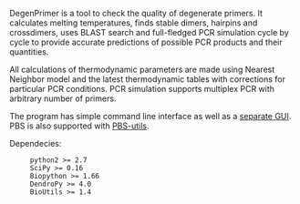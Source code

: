 DegenPrimer is a tool to check the quality of degenerate primers. 
It calculates melting temperatures, finds stable dimers, hairpins 
and crossdimers, uses BLAST search and full-fledged PCR simulation 
cycle by cycle to provide accurate predictions of possible PCR 
products and their quantities.

All calculations of thermodynamic parameters are made using 
Nearest Neighbor model and the latest thermodynamic tables 
with corrections for particular PCR conditions. PCR simulation 
supports multiplex PCR with arbitrary number of primers.

The program has simple command line interface as well as a 
[separate GUI](https://github.com/allista/DegenPrimerGUI).
PBS is also supported with [PBS-utils](https://github.com/allista/PBS-utils).

Dependecies: 

         python2 >= 2.7
         SciPy >= 0.16
         Biopython >= 1.66
         DendroPy >= 4.0
         BioUtils >= 1.4
